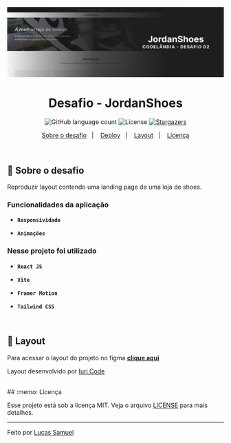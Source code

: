 <img alt="Capa" src=".github/picture.jpg" />

<h1 align="center">
  Desafio - JordanShoes
</h1>



<p align="center">
  <img alt="GitHub language count" src="https://img.shields.io/github/languages/count/lucassamuel94/jordanshoes-codelandia?color=%2304D361">

  <img alt="License" src="https://img.shields.io/badge/license-MIT-%2304D361">

  <a href="https://github.com/Rocketseat/bootcamp-gostack-desafios/stargazers">
    <img alt="Stargazers" src="https://img.shields.io/github/stars/lucassamuel94/jordanshoes-codelandia?style=social">
  </a>
</p>

<p align="center">
  <a href="#rocket-sobre-o-desafio">Sobre o desafio</a>&nbsp;&nbsp;&nbsp;|&nbsp;&nbsp;&nbsp;
  <a href="#deploy">Deploy</a>&nbsp;&nbsp;&nbsp;|&nbsp;&nbsp;&nbsp;
  <a href="#art-layout">Layout</a>&nbsp;&nbsp;&nbsp;|&nbsp;&nbsp;&nbsp;
  <a href="#memo-licença">Licença</a>
</p>

</br>

## :rocket: Sobre o desafio

Reproduzir layout contendo uma landing page de uma loja de shoes.


### Funcionalidades da aplicação

- **`Responsividade`**

- **`Animações`**


### Nesse projeto foi utilizado

- **`React JS`**

- **`Vite`**

- **`Framer Motion`**

- **`Tailwind CSS`**

</br>

## :art: Layout

Para acessar o layout do projeto no figma **[clique aqui](https://www.figma.com/file/oAJWmuLYxmYROHoc9bIVAH/Codel%C3%A2ndia---Desafio-02?type=design&node-id=0%3A1&t=0JmmOOD0DBPo81eh-1)**

Layout desenvolvido por [Iuri Code](https://www.instagram.com/iuricode/)

</br>
## :memo: Licença

Esse projeto está sob a licença MIT. Veja o arquivo [LICENSE](LICENSE) para mais detalhes.

---
Feito por [Lucas Samuel](https://github.com/lucassamuel94)
